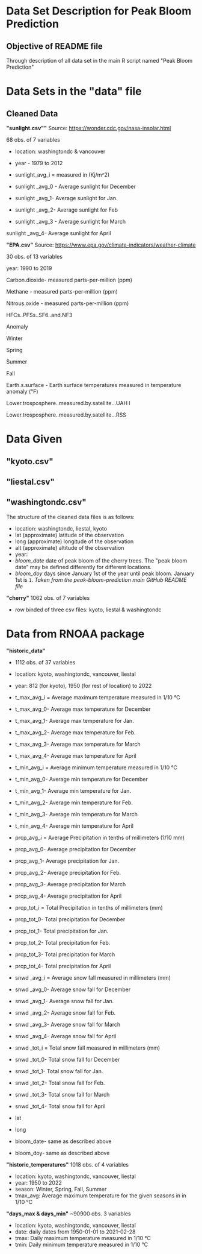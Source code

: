 # Data Set Description for Peak Bloom Prediction #

## Objective of README file ##
Through description of all data set in the main R script named "Peak Bloom Prediction"

# Data Sets in the "data" file
## Cleaned Data
**"sunlight.csv""**
Source: https://wonder.cdc.gov/nasa-insolar.html

68 obs. of 7 variables

* location: washingtondc & vancouver

* year - 1979 to 2012

* sunlight_avg_i = measured in (Kj/m^2)

* sunlight _avg_0 - Average sunlight for December 

* sunlight _avg_1- Average sunlight for Jan.

* sunlight _avg_2- Average sunlight for Feb

* sunlight _avg_3 - Average sunlight for March

sunlight _avg_4- Average sunlight for April

**"EPA.csv"**
Source: https://www.epa.gov/climate-indicators/weather-climate

30 obs. of 13 variables

year: 1990 to 2019

Carbon.dioxide- measured parts-per-million (ppm)

Methane - measured parts-per-million (ppm)

Nitrous.oxide - measured parts-per-million (ppm)

HFCs..PFSs..SF6..and.NF3

Anomaly

Winter

Spring

Summer

Fall

Earth.s.surface - Earth surface temperatures measured in temperature anomaly (°F)

Lower.trosposphere..measured.by.satellite...UAH l

Lower.trosposphere..measured.by.satellite...RSS

# Data Given
**"kyoto.csv"**
---
**"liestal.csv"**
----
**"washingtondc.csv"**
---
The structure of the cleaned data files is as follows:

* location: washingtondc, liestal, kyoto 
* lat (approximate) latitude of the observation 
* long (approximate) longitude of the observation 
* alt (approximate) altitude of the observation 
* year:
* *bloom_date* date of peak bloom of the cherry trees. The "peak bloom date" may be defined differently for different locations.
* *bloom_doy* days since January 1st of the year until peak bloom. January 1st is `1`.
_Taken from the peak-bloom-prediction main GitHub README file_

**"cherry"**
1062 obs. of 7 variables
* row binded of three csv files: kyoto, liestal & washingtondc

# Data from RNOAA package
**"historic_data"**
* 1112 obs. of 37 variables
* location: kyoto, washingtondc, vancouver, liestal
* year: 812 (for kyoto), 1950 (for rest of location) to 2022

* t_max_avg_i = Average maximum temperature measured in 1/10 °C
* t_max_avg_0- Average max temperature for December 
* t_max_avg_1- Average max temperature for Jan.
* t_max_avg_2- Average max temperature for Feb.
* t_max_avg_3- Average max temperature for March 
* t_max_avg_4- Average max temperature for April

* t_min_avg_i = Average minimum temperature measured in 1/10 °C
* t_min_avg_0- Average min temperature for December 
* t_min_avg_1- Average min temperature for Jan.
* t_min_avg_2- Average min temperature for Feb.
* t_min_avg_3- Average min temperature for March
* t_min_avg_4- Average min temperature for April

* prcp_avg_i = Average Precipitation in tenths of millimeters (1/10 mm)
* prcp_avg_0- Average precipitation for December 
* prcp_avg_1- Average precipitation for Jan.
* prcp_avg_2- Average precipitation for Feb.
* prcp_avg_3- Average precipitation for March
* prcp_avg_4- Average precipitation for April

* prcp_tot_i = Total Precipitation in tenths of millimeters (mm)
* prcp_tot_0- Total precipitation for December 
- prcp_tot_1- Total precipitation for Jan.
- prcp_tot_2- Total precipitation for Feb.
- prcp_tot_3- Total precipitation for March
- prcp_tot_4- Total precipitation for April

- snwd _avg_i = Average snow fall measured in millimeters (mm)
- snwd _avg_0- Average snow fall for December 
- snwd _avg_1- Average snow fall for Jan.
- snwd _avg_2- Average snow fall for Feb.
- snwd _avg_3- Average snow fall for March
- snwd _avg_4- Average snow fall for April

- snwd _tot_i = Total snow fall measured in millimeters (mm)
- snwd _tot_0- Total snow fall for December 
- snwd _tot_1- Total snow fall for Jan.
- snwd _tot_2- Total snow fall for Feb.
- snwd _tot_3- Total snow fall for March
- snwd _tot_4- Total snow fall for April

- lat
- long
- bloom_date- same as described above
- bloom_doy- same as described above

**"historic_temperatures"**
1018 obs. of 4 variables
- location: kyoto, washingtondc, vancouver, liestal
- year: 1950 to 2022
- season: Winter, Spring, Fall, Summer
- tmax_avg: Average maximum temperature for the given seasons in in 1/10 °C

**"days_max & days_min"**
~90900 obs. 3 variables
- location: kyoto, washingtondc, vancouver, liestal
- date: daily dates from 1950-01-01 to 2021-02-28
- tmax: Daily maximum temperature measured in 1/10 °C
- tmin: Daily minimum temperature measured in 1/10 °C
